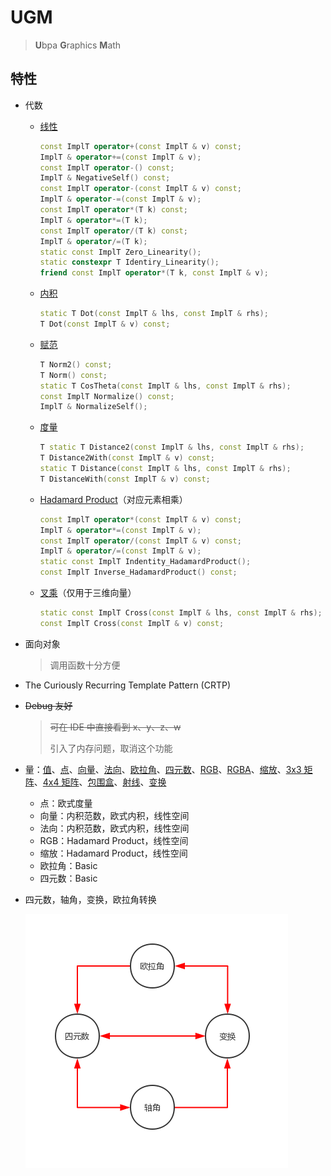 # UGM

> **U**bpa **G**raphics **M**ath

## 特性

- 代数

  - [线性](https://github.com/Ubpa/RenderLab/blob/master/include/CppUtil/Basic/UGM/ext/Linearity.h) 

    ```c++
    const ImplT operator+(const ImplT & v) const;
    ImplT & operator+=(const ImplT & v);
    const ImplT operator-() const;
    ImplT & NegativeSelf() const;
    const ImplT operator-(const ImplT & v) const;
    ImplT & operator-=(const ImplT & v);
    const ImplT operator*(T k) const;
    ImplT & operator*=(T k);
    const ImplT operator/(T k) const;
    ImplT & operator/=(T k);
    static const ImplT Zero_Linearity();
    static constexpr T Identiry_Linearity();
    friend const ImplT operator*(T k, const ImplT & v);
    ```

  - [内积](https://github.com/Ubpa/RenderLab/blob/master/include/CppUtil/Basic/UGM/ext/InnerProduct.h) 

    ```c++
    static T Dot(const ImplT & lhs, const ImplT & rhs);
    T Dot(const ImplT & v) const;
    ```

  - [赋范](https://github.com/Ubpa/RenderLab/blob/master/include/CppUtil/Basic/UGM/ext/Normed.h) 

    ```c++
    T Norm2() const;
    T Norm() const;
    static T CosTheta(const ImplT & lhs, const ImplT & rhs);
    const ImplT Normalize() const;
    ImplT & NormalizeSelf();
    ```

  - [度量](https://github.com/Ubpa/RenderLab/blob/master/include/CppUtil/Basic/UGM/ext/Metric.h) 

    ```c++
    T static T Distance2(const ImplT & lhs, const ImplT & rhs);
    T Distance2With(const ImplT & v) const;
    static T Distance(const ImplT & lhs, const ImplT & rhs);
    T DistanceWith(const ImplT & v) const;
    ```

  - [Hadamard Product](https://github.com/Ubpa/RenderLab/blob/master/include/CppUtil/Basic/UGM/ext/HadamardProduct.h)（对应元素相乘）

    ```c++
    const ImplT operator*(const ImplT & v) const;
    ImplT & operator*=(const ImplT & v);
    const ImplT operator/(const ImplT & v) const;
    ImplT & operator/=(const ImplT & v);
    static const ImplT Indentity_HadamardProduct();
    const ImplT Inverse_HadamardProduct() const;
    ```

  - [叉乘](https://github.com/Ubpa/RenderLab/blob/master/include/CppUtil/Basic/UGM/ext/CrossProduct.h)（仅用于三维向量）

    ```c++
    static const ImplT Cross(const ImplT & lhs, const ImplT & rhs);
    const ImplT Cross(const ImplT & v) const;
    ```

- 面向对象

  > 调用函数十分方便

- The Curiously Recurring Template Pattern (CRTP) 

- ~~Debug 友好~~

  > ~~可在 IDE 中直接看到 x、y、z、w~~
  >
  > 引入了内存问题，取消这个功能

- 量：[值](https://github.com/Ubpa/RenderLab/blob/master/include/CppUtil/Basic/UGM/Val.h)、[点](https://github.com/Ubpa/RenderLab/blob/master/include/CppUtil/Basic/UGM/Point.h)、[向量](https://github.com/Ubpa/RenderLab/blob/master/include/CppUtil/Basic/UGM/Vector.h)、[法向](https://github.com/Ubpa/RenderLab/blob/master/include/CppUtil/Basic/UGM/Normal.h)、[欧拉角](https://github.com/Ubpa/RenderLab/blob/master/include/CppUtil/Basic/UGM/EulerYXZ.h)、[四元数](https://github.com/Ubpa/RenderLab/blob/master/include/CppUtil/Basic/UGM/Quat.h)、[RGB](https://github.com/Ubpa/RenderLab/blob/master/include/CppUtil/Basic/UGM/RGB.h)、[RGBA](https://github.com/Ubpa/RenderLab/blob/master/include/CppUtil/Basic/UGM/RGBA.h)、[缩放](https://github.com/Ubpa/RenderLab/blob/master/include/CppUtil/Basic/UGM/Scale.h)、[3x3 矩阵](https://github.com/Ubpa/RenderLab/blob/master/include/CppUtil/Basic/UGM/Mat3x3.h)、[4x4 矩阵](https://github.com/Ubpa/RenderLab/blob/master/include/CppUtil/Basic/UGM/Mat4x4.h)、[包围盒](https://github.com/Ubpa/RenderLab/blob/master/include/CppUtil/Basic/UGM/BBox.h)、[射线](https://github.com/Ubpa/RenderLab/blob/master/include/CppUtil/Basic/UGM/Ray.h)、[变换](https://github.com/Ubpa/RenderLab/blob/master/include/CppUtil/Basic/UGM/Transform.h) 

  - 点：欧式度量
  - 向量：内积范数，欧式内积，线性空间
  - 法向：内积范数，欧式内积，线性空间
  - RGB：Hadamard Product，线性空间
  - 缩放：Hadamard Product，线性空间
  - 欧拉角：Basic
  - 四元数：Basic

- 四元数，轴角，变换，欧拉角转换

  ![rotate](https://raw.githubusercontent.com/Ubpa/ImgBed/master/RenderLab/include/CppUtil/Basic/UGM/rotate.png)


